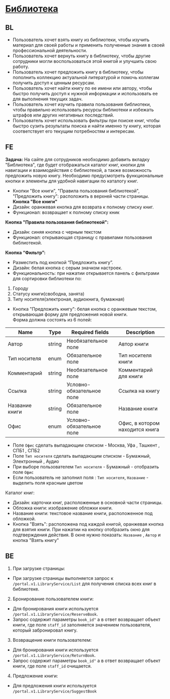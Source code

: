 # [Библиотека](https://tages-admin-portal-dev.tages.dev/library)
## BL
* Пользователь хочет взять книгу из библиотеки, чтобы изучить материал для своей работы и применить полученные знания в своей профессиональной деятельности.
* Пользователь хочет вернуть книгу в библиотеку, чтобы другие сотрудники могли воспользоваться этой книгой и улучшить свою работу.
* Пользователь хочет предложить книгу в библиотеку, чтобы пополнить коллекцию актуальной литературой и помочь коллегам получить доступ к ценным ресурсам.
* Пользователь хочет найти книгу по ее имени или автору, чтобы быстро получить доступ к нужной информации и использовать ее для выполнения текущих задач.
* Пользователь хочет изучить правила пользования библиотеки, чтобы правильно использовать ресурсы библиотеки и избежать штрафов или других негативных последствий.
* Пользователь хочет использовать фильтры при поиске книг, чтобы быстро сузить результаты поиска и найти именно ту книгу, которая соответствует его текущим потребностям и интересам.

## FE
**Задача:** 
На сайте для сотрудников необходимо добавить вкладку "Библиотека", где будет отображаться каталог книг, кнопки для навигации и взаимодействия с библиотекой, а также возможность предложить новую книгу. Необходимо предусмотреть функциональные кнопки и элементы для удобной навигации по каталогу книг.

* Кнопки "Все книги", "Правила пользования библиотекой", "Предложить книгу": расположить в верхней части страницы. <br>
**Кнопка "Все книги"**
* Дизайн: оранжевая кнопка для возврата к полному списку книг.
* Функционал: возвращает к полному списку кник
 
**Кнопка "Правила пользования библиотекой":**
* Дизайн: синяя кнопка с черным текстом
* Функционал: открывающая страницу с правилами пользования библиотекой.

**Кнопка “Фильтр”:**
* Разместить под кнопкой “Предложить книгу”.
* Дизайн: белая кнопка с серым значком настроек.
* Функциональность: при нажатии открывается панель с фильтрами для сортировки библиотеки по:
1. Городу
2. Статусу книги(свободна, занята)
3. Типу носителя(электроная, аудиокнига, бумажная)

* Кнопка "Предложить книгу": белая кнопка с оранжевым текстом, открывающая форму для предложения новой книги. <br> Форма должна состоять из 6 полей: 

Name | Type  | Required fields| Description |
|---|-----|-------|-----------|
|Автор |string| Необязательное поле |Автор книги|
|Тип носителя |enum| Обязательное поле |Тип носителя книги|
|Комментарий |string| Необязательное поле |Комментарий для книги|
|Ссылка |string| Условно-обязательное поле |Ссылка на книгу|
|Название книги |string| Обязательное поле |Название книги|
|Офис |enum| Условно-обязательное поле |Офис, в котором находится книга|

* Поле `Офис` сделать выпадающим списком - Москва, Уфа , Ташкент , СПБ1 , СПБ2  
* Поле `Тип носителя` сделать выпадающим списком - Бумажный, Электронный , Аудио  <br>
* При выборе пользователем `Тип носителя` - Бумажный - отобразить поле `Офис`  <br>
* Если пользователь не заполнил поля : `Тип носителя`, `Название` - выделить поля красным цветом  <br>



Каталог книг:
* Дизайн: карточки книг, расположенные в основной части страницы.
* Обложка книги: изображение обложки книги.
* Название книги: текстовое название книги, расположенное под обложкой.
* Кнопка "Взять": расположена под каждой книгой, оранжевая кнопка для взятия книги. При нажатии на кнопку отобразить окно для подтверждения действия. В окне нужно показать: `Название` , `Автор` и кнопка "Взять книгу"

## BE

1. При загрузке страницы:
* При загрузке страницы выполняется запрос к  `/portal.v1.LibraryService/List` для получения списка всех книг в библиотеке.
2. Бронирование пользователем книги:
* Для бронирования книги используется  `/portal.v1.LibraryService/ReserveBook`.
* Запрос содержит параметры `book_id"` а в ответ возвращает объект книги, где поле `staff_id` заполняется значением пользователя, который забронировал книгу.
3. Возвращение книги пользователем:
* Для бронирования книги используется  `/portal.v1.LibraryService/ReturnBook`.
* Запрос содержит параметры `book_id"` а в ответ возвращает объект книги, где поле `staff_id` очищается.
4. Предложение книги:
* Для предложения книги используется `/portal.v1.LibraryService/SuggestBook`
